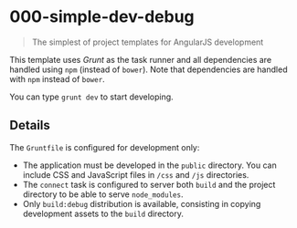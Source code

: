 # 000-simple-dev-debug
> The simplest of project templates for AngularJS development

This template uses _Grunt_ as the task runner and all dependencies are handled using `npm` (instead of `bower`).
Note that dependencies are handled with `npm` instead of `bower`.

You can type `grunt dev` to start developing.

## Details
The `Gruntfile` is configured for development only:
+ The application must be developed in the `public` directory. You can include CSS and JavaScript files in `/css` and `/js` directories.
+ The `connect` task is configured to server both `build` and the project directory to be able to serve `node_modules`.
+ Only `build:debug` distribution is available, consisting in copying development assets to the `build` directory.
